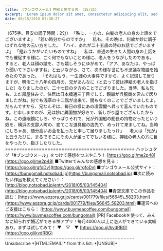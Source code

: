 ```yaml
---
title: 【ブンゴウメール】押絵と旅する男 （15/31）
excerpt: 'Lorem ipsum dolor sit amet, consectetur adipiscing elit, sed do eiusmod tempor incididunt ut labore et dolore magna aliqua. Praesent elementum facilisis leo vel fringilla est ullamcorper eget. At imperdiet dui accumsan sit amet nulla facilisi morbi tempus.'
date: 08/15/2018 07:30:27
---
```


（675字。目安の読了時間：2分） 「殊に、一方の、白髪の老人の身の上話をでございますよ」 「若い時分からのですか」 　私も、その晩は、何故か妙に調子はずれな物の云い方をした。 「ハイ、あれが二十五歳の時のお話でございますよ」 「是非うかがいたいものですね」 　私は、普通の生きた人間の身の上話をでも催促する様に、ごく何でもないことの様に、老人をうながしたのである。 すると、老人は顔の皺を、さも嬉しそうにゆがめて、「アア、あなたは、やっぱり聞いて下さいますね」と云いながら、さて、次の様な世にも不思議な物語を始めたのであった。 「それはもう、一生涯の大事件ですから、よく記憶して居りますが、明治二十八年の四月の、兄があんなに（と云って彼は押絵の老人を指さした）なりましたのが、二十七日の夕方のことでござりました。当時、私も兄も、まだ部屋住みで、住居は日本橋通三丁目でして、親爺が呉服商を営んで居りましたがね。何でも浅草の十二階が出来て、間もなくのことでございましたよ。だもんですから、兄なんぞは、毎日の様にあの凌雲閣へ昇って喜んでいたものです。と申しますのが、兄は妙に異国物が好きで、新しがり屋でござんしたからね。この遠眼鏡にしろ、やっぱりそれで、兄が外国船の船長の持物だったという奴を、横浜の支那人町の、変てこな道具屋の店先で、めっけて来ましてね。当時にしちゃあ、随分高いお金を払ったと申して居りましたっけ」 　老人は「兄が」と云うたびに、まるでそこにその人が坐ってでもいる様に、押絵の老人の方に目をやったり、指さしたりした。 ============================================== ハッシュタグ「#ブンゴウメール」をつけて感想をつぶやこう！ [https://goo.gl/me2p48](https://goo.gl/me2p48) ■Twitterでみんなの感想を見る：[https://goo.gl/rgfoDv](https://goo.gl/rgfoDv) ■ブンゴウメール公式サイト：[https://bungomail.notsobad.jp](https://bungomail.notsobad.jp) ■次に読みたい作品を教えてください！：[http://blog.notsobad.jp/entry/2018/05/03/145404](http://blog.notsobad.jp/entry/2018/05/03/145404) ■青空文庫でこの作品を読む：[https://www.aozora.gr.jp/cards/001779/files/56645\_58203.html](https://www.aozora.gr.jp/cards/001779/files/56645_58203.html) ■運営へのご支援はこちら： [https://www.buymeacoffee.com/bungomail](https://www.buymeacoffee.com/bungomail) \[PR\] Facebookを使って、みんなに知られず婚活ができる神アプリ！毎月4000人以上に恋人ができている実績あり。まずは試してみて！ ▼　▽　▼ [https://goo.gl/kvdRBG](https://goo.gl/kvdRBG) ============================================== Unsubscribe \*|HTML:EMAIL|\* from this list: \*|UNSUB|\*